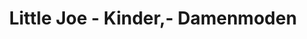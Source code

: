 ---
title: "Little Joe - Kinder,- Damenmoden"
url: /gr-gerungs/little-joe-kinder-damenmoden/
shop: Kleidung
---